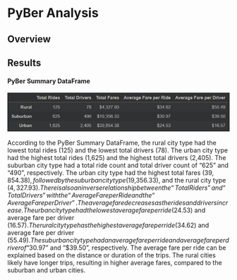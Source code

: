 # PyBer Analysis

## Overview


## Results
#### PyBer Summary DataFrame

![PyBer Summary Dataframe](analysis/pyberSummary_df.png)

According to the PyBer Summary DataFrame, the rural city type had the lowest total rides (125) and the lowest total drivers (78). The urban city type had the highest total rides (1,625) and the highest total drivers (2,405). The suburban city type had a total ride count and total driver count of “625” and “490”, respectively. The urban city type had the highest total fares ($39,854.38), followed by the suburban city type ($19,356.33), and the rural city type ($4,327.93). There is also an inverse relationship between the “Total Riders” and “Total Drivers” with the “Average Fare per Ride and the “Average Fare per Driver”. The average fare decreases as the rides and drivers increase. The urban city type had the lowest average fare per ride ($24.53) and average fare per driver ($16.57). The rural city type has the highest average fare per ride ($34.62) and average fare per driver ($55.49). The suburban city type had an average fare per ride and average fare per driver of “$30.97” and “$39.50”, respectively. The average fare per ride can be explained based on the distance or duration of the trips. The rural cities likely have longer trips, resulting in higher average fares, compared to the suburban and urban cities.

